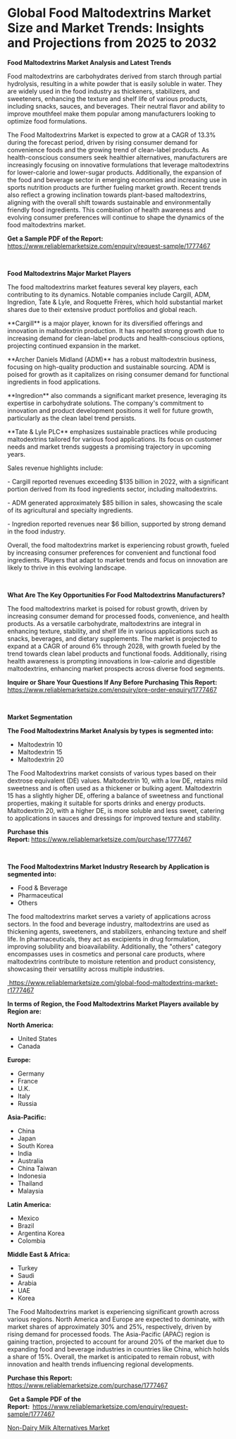 <p><h1>Global Food Maltodextrins Market Size and Market Trends: Insights and Projections from 2025 to 2032</h1></p><p><strong>Food Maltodextrins Market Analysis and Latest Trends</strong></p>
<p><p>Food maltodextrins are carbohydrates derived from starch through partial hydrolysis, resulting in a white powder that is easily soluble in water. They are widely used in the food industry as thickeners, stabilizers, and sweeteners, enhancing the texture and shelf life of various products, including snacks, sauces, and beverages. Their neutral flavor and ability to improve mouthfeel make them popular among manufacturers looking to optimize food formulations.</p><p>The Food Maltodextrins Market is expected to grow at a CAGR of 13.3% during the forecast period, driven by rising consumer demand for convenience foods and the growing trend of clean-label products. As health-conscious consumers seek healthier alternatives, manufacturers are increasingly focusing on innovative formulations that leverage maltodextrins for lower-calorie and lower-sugar products. Additionally, the expansion of the food and beverage sector in emerging economies and increasing use in sports nutrition products are further fueling market growth. Recent trends also reflect a growing inclination towards plant-based maltodextrins, aligning with the overall shift towards sustainable and environmentally friendly food ingredients. This combination of health awareness and evolving consumer preferences will continue to shape the dynamics of the food maltodextrins market.</p></p>
<p><strong>Get a Sample PDF of the Report:&nbsp;</strong> <a href="https://www.reliablemarketsize.com/enquiry/request-sample/1777467?utm_campaign=2213&utm_medium=2&utm_source=Github&utm_content=ia&utm_term=15022025&utm_id=food-maltodextrins">https://www.reliablemarketsize.com/enquiry/request-sample/1777467</a></p>
<p>&nbsp;</p>
<p><strong>Food Maltodextrins Major Market Players</strong></p>
<p><p>The food maltodextrins market features several key players, each contributing to its dynamics. Notable companies include Cargill, ADM, Ingredion, Tate & Lyle, and Roquette Frères, which hold substantial market shares due to their extensive product portfolios and global reach.</p><p>**Cargill** is a major player, known for its diversified offerings and innovation in maltodextrin production. It has reported strong growth due to increasing demand for clean-label products and health-conscious options, projecting continued expansion in the market.</p><p>**Archer Daniels Midland (ADM)** has a robust maltodextrin business, focusing on high-quality production and sustainable sourcing. ADM is poised for growth as it capitalizes on rising consumer demand for functional ingredients in food applications.</p><p>**Ingredion** also commands a significant market presence, leveraging its expertise in carbohydrate solutions. The company's commitment to innovation and product development positions it well for future growth, particularly as the clean label trend persists.</p><p>**Tate & Lyle PLC** emphasizes sustainable practices while producing maltodextrins tailored for various food applications. Its focus on customer needs and market trends suggests a promising trajectory in upcoming years.</p><p>Sales revenue highlights include:</p><p>- Cargill reported revenues exceeding $135 billion in 2022, with a significant portion derived from its food ingredients sector, including maltodextrins.</p><p>- ADM generated approximately $85 billion in sales, showcasing the scale of its agricultural and specialty ingredients.</p><p>- Ingredion reported revenues near $6 billion, supported by strong demand in the food industry.</p><p>Overall, the food maltodextrins market is experiencing robust growth, fueled by increasing consumer preferences for convenient and functional food ingredients. Players that adapt to market trends and focus on innovation are likely to thrive in this evolving landscape.</p></p>
<p>&nbsp;</p>
<p><strong>What Are The Key Opportunities For Food Maltodextrins Manufacturers?</strong></p>
<p><p>The food maltodextrins market is poised for robust growth, driven by increasing consumer demand for processed foods, convenience, and health products. As a versatile carbohydrate, maltodextrins are integral in enhancing texture, stability, and shelf life in various applications such as snacks, beverages, and dietary supplements. The market is projected to expand at a CAGR of around 6% through 2028, with growth fueled by the trend towards clean label products and functional foods. Additionally, rising health awareness is prompting innovations in low-calorie and digestible maltodextrins, enhancing market prospects across diverse food segments.</p></p>
<p><strong>Inquire or Share Your Questions If Any Before Purchasing This Report:</strong> <a href="https://www.reliablemarketsize.com/enquiry/pre-order-enquiry/1777467?utm_campaign=2213&utm_medium=2&utm_source=Github&utm_content=ia&utm_term=15022025&utm_id=food-maltodextrins">https://www.reliablemarketsize.com/enquiry/pre-order-enquiry/1777467</a></p>
<p>&nbsp;</p>
<p><strong>Market Segmentation</strong></p>
<p><strong>The Food Maltodextrins Market Analysis by types is segmented into:</strong></p>
<p><ul><li>Maltodextrin 10</li><li>Maltodextrin 15</li><li>Maltodextrin 20</li></ul></p>
<p><p>The Food Maltodextrins market consists of various types based on their dextrose equivalent (DE) values. Maltodextrin 10, with a low DE, retains mild sweetness and is often used as a thickener or bulking agent. Maltodextrin 15 has a slightly higher DE, offering a balance of sweetness and functional properties, making it suitable for sports drinks and energy products. Maltodextrin 20, with a higher DE, is more soluble and less sweet, catering to applications in sauces and dressings for improved texture and stability.</p></p>
<p><strong>Purchase this Report:&nbsp;</strong><a href="https://www.reliablemarketsize.com/purchase/1777467?utm_campaign=2213&utm_medium=2&utm_source=Github&utm_content=ia&utm_term=15022025&utm_id=food-maltodextrins">https://www.reliablemarketsize.com/purchase/1777467</a></p>
<p>&nbsp;</p>
<p><strong>The Food Maltodextrins Market Industry Research by Application is segmented into:</strong></p>
<p><ul><li>Food & Beverage</li><li>Pharmaceutical</li><li>Others</li></ul></p>
<p><p>The food maltodextrins market serves a variety of applications across sectors. In the food and beverage industry, maltodextrins are used as thickening agents, sweeteners, and stabilizers, enhancing texture and shelf life. In pharmaceuticals, they act as excipients in drug formulation, improving solubility and bioavailability. Additionally, the "others" category encompasses uses in cosmetics and personal care products, where maltodextrins contribute to moisture retention and product consistency, showcasing their versatility across multiple industries.</p></p>
<p><a href="https://www.reliablemarketsize.com/global-food-maltodextrins-market-r1777467?utm_campaign=2213&utm_medium=2&utm_source=Github&utm_content=ia&utm_term=15022025&utm_id=food-maltodextrins">&nbsp;https://www.reliablemarketsize.com/global-food-maltodextrins-market-r1777467</a></p>
<p><strong>In terms of Region, the Food Maltodextrins Market Players available by Region are:</strong></p>
<p>
    <p> <strong> North America: </strong>
        <ul>
            <li>United States</li>
            <li>Canada</li>
        </ul>
        </p> 
    <p> <strong> Europe: </strong>
        <ul>
            <li>Germany</li>
            <li>France</li>
            <li>U.K.</li>
            <li>Italy</li>
            <li>Russia</li>
        </ul>
        </p> 
    <p> <strong> Asia-Pacific: </strong>
        <ul>
            <li>China</li>
            <li>Japan</li>
            <li>South Korea</li>
            <li>India</li>
            <li>Australia</li>
            <li>China Taiwan</li>
            <li>Indonesia</li>
            <li>Thailand</li>
            <li>Malaysia</li>
        </ul>
        </p> 
    <p> <strong> Latin America: </strong>
        <ul>
            <li>Mexico</li>
            <li>Brazil</li>
            <li>Argentina Korea</li>
            <li>Colombia</li>
        </ul>
        </p> 
    <p> <strong> Middle East & Africa: </strong>
        <ul>
            <li>Turkey</li>
            <li>Saudi</li>
            <li>Arabia</li>
            <li>UAE</li>
            <li>Korea</li>
        </ul>
    </p>
    </p>
<p><p>The Food Maltodextrins market is experiencing significant growth across various regions. North America and Europe are expected to dominate, with market shares of approximately 30% and 25%, respectively, driven by rising demand for processed foods. The Asia-Pacific (APAC) region is gaining traction, projected to account for around 20% of the market due to expanding food and beverage industries in countries like China, which holds a share of 15%. Overall, the market is anticipated to remain robust, with innovation and health trends influencing regional developments.</p></p>
<p><strong>Purchase this Report: </strong><a href="https://www.reliablemarketsize.com/purchase/1777467?utm_campaign=2213&utm_medium=2&utm_source=Github&utm_content=ia&utm_term=15022025&utm_id=food-maltodextrins">https://www.reliablemarketsize.com/purchase/1777467</a></p>
<p>&nbsp;<strong>Get a Sample PDF of the Report:&nbsp;&nbsp;</strong><a href="https://www.reliablemarketsize.com/enquiry/request-sample/1777467?utm_campaign=2213&utm_medium=2&utm_source=Github&utm_content=ia&utm_term=15022025&utm_id=food-maltodextrins">https://www.reliablemarketsize.com/enquiry/request-sample/1777467</a></p>
<p><strong></strong></p>
<p><p><a href="https://github.com/FahadAhmed223/Market-Research-Report-List-1/blob/main/non-dairy-milk-alternatives-market.md?utm_campaign=2213&utm_medium=2&utm_source=Github&utm_content=ia&utm_term=15022025&utm_id=food-maltodextrins">Non-Dairy Milk Alternatives Market</a></p></p>